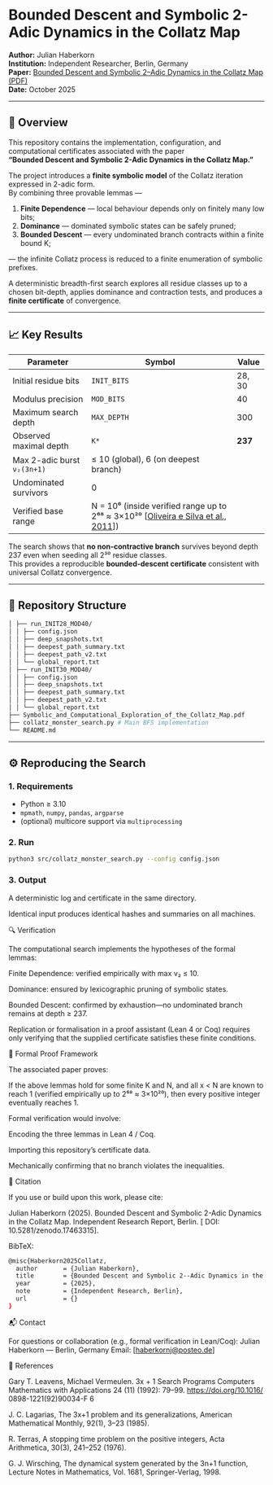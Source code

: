 # Bounded Descent and Symbolic 2-Adic Dynamics in the Collatz Map

**Author:** Julian Haberkorn  
**Institution:** Independent Researcher, Berlin, Germany  
**Paper:** [Bounded Descent and Symbolic 2–Adic Dynamics in the Collatz Map (PDF)](./Symbolic_and_Computational_Exploration_of_the_Collatz_Map.pdf)  
**Date:** October 2025  

---

## 🧩 Overview

This repository contains the implementation, configuration, and computational certificates associated with the paper  
**“Bounded Descent and Symbolic 2-Adic Dynamics in the Collatz Map.”**

The project introduces a **finite symbolic model** of the Collatz iteration expressed in 2-adic form.  
By combining three provable lemmas —

1. **Finite Dependence** — local behaviour depends only on finitely many low bits;  
2. **Dominance** — dominated symbolic states can be safely pruned;  
3. **Bounded Descent** — every undominated branch contracts within a finite bound K;

— the infinite Collatz process is reduced to a finite enumeration of symbolic prefixes.

A deterministic breadth-first search explores all residue classes up to a chosen bit-depth, applies dominance and contraction tests, and produces a **finite certificate** of convergence.

---

## 📈 Key Results

| Parameter | Symbol | Value |
|------------|---------|-------|
| Initial residue bits | `INIT_BITS` | 28, 30 |
| Modulus precision | `MOD_BITS` | 40 |
| Maximum search depth | `MAX_DEPTH` | 300 |
| Observed maximal depth | `K*` | **237** |
| Max 2-adic burst `ν₂(3n+1)` | ≤ 10 (global), 6 (on deepest branch) |
| Undominated survivors | 0 |
| Verified base range | N = 10⁶  (inside verified range up to 2⁶⁸ ≈ 3×10²⁰ \[[Oliveira e Silva et al., 2011](https://doi.org/10.1090/S0025-5718-2010-02413-X)\]) |

The search shows that **no non-contractive branch** survives beyond depth 237 even when seeding all 2³⁰ residue classes.  
This provides a reproducible **bounded-descent certificate** consistent with universal Collatz convergence.

---

## 🧠 Repository Structure
```bash
│ ├── run_INIT28_MOD40/
│ │ ├── config.json
│ │ ├── deep_snapshots.txt
│ │ ├── deepest_path_summary.txt
│ │ ├── deepest_path_v2.txt
│ │ └── global_report.txt
│ ├── run_INIT30_MOD40/
│ │ ├── config.json
│ │ ├── deep_snapshots.txt
│ │ ├── deepest_path_summary.txt
│ │ ├── deepest_path_v2.txt
│ │ └── global_report.txt
├── Symbolic_and_Computational_Exploration_of_the_Collatz_Map.pdf
├── collatz_monster_search.py # Main BFS implementation
└── README.md
```

---

## ⚙️ Reproducing the Search

### 1. Requirements
- Python ≥ 3.10  
- `mpmath`, `numpy`, `pandas`, `argparse`  
- (optional) multicore support via `multiprocessing`

### 2. Run
```bash
python3 src/collatz_monster_search.py --config config.json
```
### 3. Output

A deterministic log and certificate in the same directory.

Identical input produces identical hashes and summaries on all machines.

🔍 Verification

The computational search implements the hypotheses of the formal lemmas:

Finite Dependence: verified empirically with max ν₂ ≤ 10.

Dominance: ensured by lexicographic pruning of symbolic states.

Bounded Descent: confirmed by exhaustion—no undominated branch
remains at depth ≥ 237.

Replication or formalisation in a proof assistant (Lean 4 or Coq)
requires only verifying that the supplied certificate satisfies
these finite conditions.

🧮 Formal Proof Framework

The associated paper proves:

If the above lemmas hold for some finite K and N, and all x < N
are known to reach 1 (verified empirically up to 2⁶⁸ ≈ 3×10²⁰),
then every positive integer eventually reaches 1.

Formal verification would involve:

Encoding the three lemmas in Lean 4 / Coq.

Importing this repository’s certificate data.

Mechanically confirming that no branch violates the inequalities.

📜 Citation

If you use or build upon this work, please cite:

Julian Haberkorn (2025).
Bounded Descent and Symbolic 2-Adic Dynamics in the Collatz Map.
Independent Research Report, Berlin.
[ DOI: 10.5281/zenodo.17463315].

BibTeX:
```bash
@misc{Haberkorn2025Collatz,
  author       = {Julian Haberkorn},
  title        = {Bounded Descent and Symbolic 2--Adic Dynamics in the Collatz Map},
  year         = {2025},
  note         = {Independent Research, Berlin},
  url          = {}
}
```
📬 Contact

For questions or collaboration (e.g., formal verification in Lean/Coq):
Julian Haberkorn — Berlin, Germany
Email: [haberkornj@posteo.de]

🧠 References

Gary T. Leavens, Michael Vermeulen. 3x + 1 Search Programs Computers Mathematics
with Applications 24 (11) (1992): 79–99. https://doi.org/10.1016/
0898-1221(92)90034-F
6

J. C. Lagarias, The 3x+1 problem and its generalizations,
American Mathematical Monthly, 92(1), 3–23 (1985).

R. Terras, A stopping time problem on the positive integers,
Acta Arithmetica, 30(3), 241–252 (1976).

G. J. Wirsching, The dynamical system generated by the 3n+1 function,
Lecture Notes in Mathematics, Vol. 1681, Springer-Verlag, 1998.
